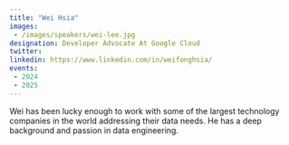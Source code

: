 ```yaml
---
title: "Wei Hsia"
images: 
 - /images/speakers/wei-lee.jpg
designation: Developer Advocate At Google Cloud
twitter: 
linkedin: https://www.linkedin.com/in/weifonghsia/
events:
 - 2024
 - 2025
---
```


Wei has been lucky enough to work with some of the largest technology companies in the world addressing their data needs. He has a deep background and passion in data engineering. 